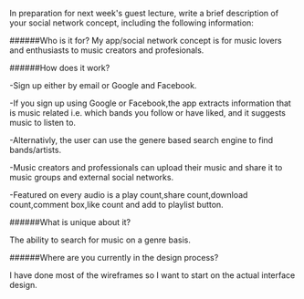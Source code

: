 In preparation for next week's guest lecture, write a brief description of your social network concept, including the following information:

######Who is it for?
My app/social network concept is for music lovers and enthusiasts to music creators and profesionals.

######How does it work?

-Sign up either by email or Google and Facebook.

-If you sign up using Google or Facebook,the app extracts information that is music related i.e. which bands you follow or have liked, and it suggests music to listen to.

-Alternativly, the user can use the genere based search engine to find bands/artists.

-Music creators and professionals can upload their music and share it to music groups and external social networks.

-Featured on every audio is a play count,share count,download count,comment box,like count and add to playlist button.

######What is unique about it?

The ability to search for music on a genre basis.

######Where are you currently in the design process?

I have done most of the wireframes so I want to start on the actual interface design. 